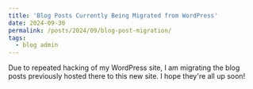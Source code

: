 ```yaml
---
title: 'Blog Posts Currently Being Migrated from WordPress'
date: 2024-09-30
permalink: /posts/2024/09/blog-post-migration/
tags:
  - blog admin
---
```


Due to repeated hacking of my WordPress site, I am migrating the blog posts previously hosted there to this new site. I hope they're all up soon!
